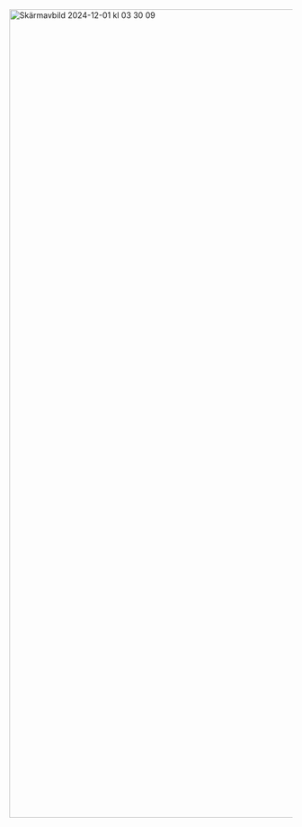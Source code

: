 <img width="1436" alt="Skärmavbild 2024-12-01 kl  03 30 09" src="https://github.com/user-attachments/assets/19e17230-f839-4b85-811f-af65d94e7897">
